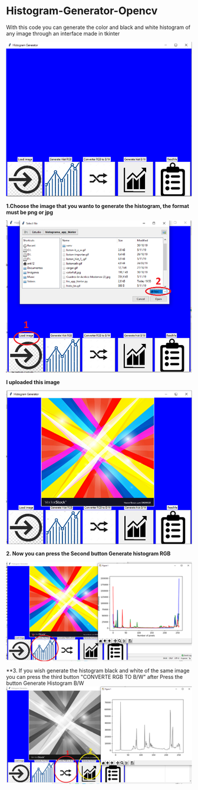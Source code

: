 # Histogram-Generator-Opencv

With this code you can generate the color and black and white histogram of any image  through an interface made in tkinter

![alt text](https://github.com/Ibarguen/Histogram-Generator-Opencv/blob/master/interface%201.PNG)


**1.Choose the image that you wanto to generate the histogram, the format must be png or jpg**


![alt text](https://github.com/Ibarguen/Histogram-Generator-Opencv/blob/master/interface%202.PNG)

**I uploaded this image**

![alt text](https://github.com/Ibarguen/Histogram-Generator-Opencv/blob/master/interface%203.PNG)

**2. Now you can press the Second button Generate histogram RGB**

![alt text](https://github.com/Ibarguen/Histogram-Generator-Opencv/blob/master/interface%204.PNG)

**3. If you wish generate the histogram black and white of the same image you can press the third button "CONVERTE RGB TO B/W" after Press the button Generate Histogram B/W
![alt text](https://github.com/Ibarguen/Histogram-Generator-Opencv/blob/master/interface%205.PNG)


